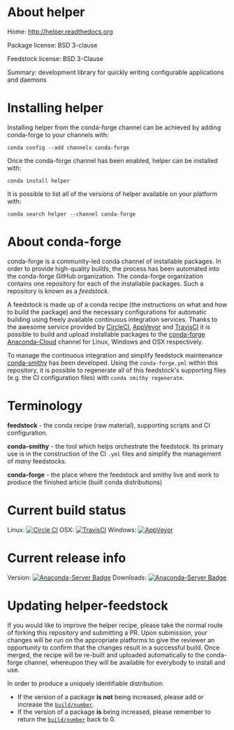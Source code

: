 About helper
============

Home: http://helper.readthedocs.org

Package license: BSD 3-clause

Feedstock license: BSD 3-Clause

Summary: development library for quickly writing configurable applications and daemons



Installing helper
=================

Installing helper from the conda-forge channel can be achieved by adding conda-forge to your channels with:

```
conda config --add channels conda-forge
```

Once the conda-forge channel has been enabled, helper can be installed with:

```
conda install helper
```

It is possible to list all of the versions of helper available on your platform with:

```
conda search helper --channel conda-forge
```


About conda-forge
=================

conda-forge is a community-led conda channel of installable packages.
In order to provide high-quality builds, the process has been automated into the
conda-forge GitHub organization. The conda-forge organization contains one repository 
for each of the installable packages. Such a repository is known as a *feedstock*.

A feedstock is made up of a conda recipe (the instructions on what and how to build
the package) and the necessary configurations for automatic building using freely
available continuous integration services. Thanks to the awesome service provided by
[CircleCI](https://circleci.com/), [AppVeyor](http://www.appveyor.com/)
and [TravisCI](https://travis-ci.org/) it is possible to build and upload installable
packages to the [conda-forge](https://anaconda.org/conda-forge)
[Anaconda-Cloud](http://docs.anaconda.org/) channel for Linux, Windows and OSX respectively.

To manage the continuous integration and simplify feedstock maintenance
[conda-smithy](http://github.com/conda-forge/conda-smithy) has been developed.
Using the ``conda-forge.yml`` within this repository, it is possible to regenerate all of
this feedstock's supporting files (e.g. the CI configuration files) with ``conda smithy regenerate``.


Terminology
===========

**feedstock** - the conda recipe (raw material), supporting scripts and CI configuration.

**conda-smithy** - the tool which helps orchestrate the feedstock.
                   Its primary use is in the construction of the CI ``.yml`` files
                   and simplify the management of *many* feedstocks.

**conda-forge** - the place where the feedstock and smithy live and work to
                  produce the finished article (built conda distributions)

Current build status
====================
Linux: [![Circle CI](https://circleci.com/gh/conda-forge/helper-feedstock.svg?style=svg)](https://circleci.com/gh/conda-forge/helper-feedstock)
OSX: [![TravisCI](https://travis-ci.org/conda-forge/helper-feedstock.svg?branch=master)](https://travis-ci.org/conda-forge/helper-feedstock) 
Windows: [![AppVeyor](https://ci.appveyor.com/api/projects/status/github/conda-forge/helper-feedstock?svg=True)](https://ci.appveyor.com/project/conda-forge/helper-feedstock/branch/master)

Current release info
====================
Version: [![Anaconda-Server Badge](https://anaconda.org/conda-forge/helper/badges/version.svg)](https://anaconda.org/conda-forge/helper)
Downloads: [![Anaconda-Server Badge](https://anaconda.org/conda-forge/helper/badges/downloads.svg)](https://anaconda.org/conda-forge/helper)


Updating helper-feedstock
=========================

If you would like to improve the helper recipe, please take the normal
route of forking this repository and submitting a PR. Upon submission, your changes will
be run on the appropriate platforms to give the reviewer an opportunity to confirm that the
changes result in a successful build. Once merged, the recipe will be re-built and uploaded
automatically to the conda-forge channel, whereupon they will be available for everybody to
install and use.

In order to produce a uniquely identifiable distribution:
 * If the version of a package **is not** being increased, please add or increase
   the [``build/number``](http://conda.pydata.org/docs/building/meta-yaml.html#build-number-and-string). 
 * If the version of a package **is** being increased, please remember to return
   the [``build/number``](http://conda.pydata.org/docs/building/meta-yaml.html#build-number-and-string)
   back to 0.
